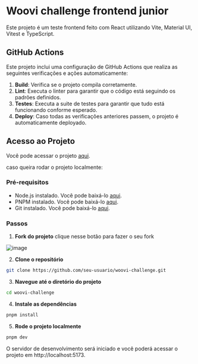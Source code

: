 # Woovi challenge frontend junior

Este projeto é um teste frontend feito com React utilizando Vite, Material UI, Vitest e TypeScript. 

## GitHub Actions

Este projeto inclui uma configuração de GitHub Actions que realiza as seguintes verificações e ações automaticamente:

1. **Build**: Verifica se o projeto compila corretamente.
2. **Lint**: Executa o linter para garantir que o código está seguindo os padrões definidos.
3. **Testes**: Executa a suite de testes para garantir que tudo está funcionando conforme esperado.
4. **Deploy**: Caso todas as verificações anteriores passem, o projeto é automaticamente deployado.

## Acesso ao Projeto

Você pode acessar o projeto [aqui](https://hxsggsz.github.io/woovi-challenge/#/woovi-challenge/).

caso queira rodar o projeto localmente:

### Pré-requisitos

- Node.js instalado. Você pode baixá-lo [aqui](https://nodejs.org/).
- PNPM instalado. Você pode baixá-lo [aqui](https://pnpm.io/).
- Git instalado. Você pode baixá-lo [aqui](https://git-scm.com/).

### Passos
1.  **Fork do projeto**
  clique nesse botão para fazer o seu fork

![image](https://github.com/user-attachments/assets/8d30a7c9-0598-4dd4-b1ba-bf1f5d518e33)

2. **Clone o repositório**

```bash
git clone https://github.com/seu-usuario/woovi-challenge.git
```

3. **Navegue até o diretório do projeto**

```bash
cd woovi-challenge
```

4. **Instale as dependências**

```bash
pnpm install
```

5. **Rode o projeto localmente**

```bash
pnpm dev
```

O servidor de desenvolvimento será iniciado e você poderá acessar o projeto em http://localhost:5173.
